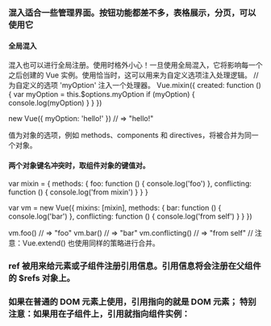 ### 混入适合一些管理界面。按钮功能都差不多，表格展示，分页，可以使用它
#### 全局混入
混入也可以进行全局注册。使用时格外小心！一旦使用全局混入，它将影响每一个之后创建的 Vue 实例。使用恰当时，这可以用来为自定义选项注入处理逻辑。
// 为自定义的选项 'myOption' 注入一个处理器。
Vue.mixin({
  created: function () {
    var myOption = this.$options.myOption
    if (myOption) {
      console.log(myOption)
    }
  }
})

new Vue({
  myOption: 'hello!'
})
// => "hello!"

值为对象的选项，例如 methods、components 和 directives，将被合并为同一个对象。
#### 两个对象键名冲突时，取组件对象的键值对。

var mixin = {
  methods: {
    foo: function () {
      console.log('foo')
    },
    conflicting: function () {
      console.log('from mixin')
    }
  }
}

var vm = new Vue({
  mixins: [mixin],
  methods: {
    bar: function () {
      console.log('bar')
    },
    conflicting: function () {
      console.log('from self')
    }
  }
})

vm.foo() // => "foo"
vm.bar() // => "bar"
vm.conflicting() // => "from self"
// 注意：Vue.extend() 也使用同样的策略进行合并。

### ref 被用来给元素或子组件注册引用信息。引用信息将会注册在父组件的 $refs 对象上。
### 如果在普通的 DOM 元素上使用，引用指向的就是 DOM 元素； 特别注意：如果用在子组件上，引用就指向组件实例：